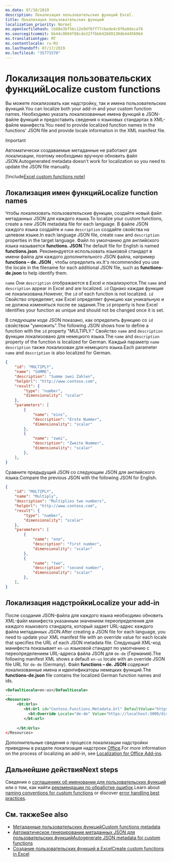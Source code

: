 ```yaml
---
ms.date: 07/10/2019
description: Локализация пользовательских функций Excel.
title: Локализация пользовательских функций
localization_priority: Normal
ms.openlocfilehash: cbb8e3bf5bc12e9df6ff77cbede4c9f0a8deca78
ms.sourcegitcommit: bb44c9694f88cde32ffbb642689130db44456964
ms.translationtype: MT
ms.contentlocale: ru-RU
ms.lasthandoff: 07/17/2019
ms.locfileid: "35771570"
---
```

# <a name="localize-custom-functions"></a><span data-ttu-id="88f95-103">Локализация пользовательских функций</span><span class="sxs-lookup"><span data-stu-id="88f95-103">Localize custom functions</span></span>

<span data-ttu-id="88f95-104">Вы можете локализовать как надстройку, так и имена пользовательских функций.</span><span class="sxs-lookup"><span data-stu-id="88f95-104">You can localize both your add-in and your custom function names.</span></span> <span data-ttu-id="88f95-105">Необходимо указать локализованные имена функций в JSON-файле функций и предоставить сведения о языковых стандартах в XML-файле манифеста.</span><span class="sxs-lookup"><span data-stu-id="88f95-105">You need to provide localized function names in the functions' JSON file and provide locale information in the XML manifest file.</span></span>

>[!IMPORTANT]
> <span data-ttu-id="88f95-106">Автоматически создаваемые метаданные не работают для локализации, поэтому необходимо вручную обновить файл JSON.</span><span class="sxs-lookup"><span data-stu-id="88f95-106">Autogenerated metadata doesn't work for localization so you need to update the JSON file manually.</span></span>

[!include[Excel custom functions note](../includes/excel-custom-functions-note.md)]

## <a name="localize-function-names"></a><span data-ttu-id="88f95-107">Локализация имен функций</span><span class="sxs-lookup"><span data-stu-id="88f95-107">Localize function names</span></span>

<span data-ttu-id="88f95-108">Чтобы локализовать пользовательские функции, создайте новый файл метаданных JSON для каждого языка.</span><span class="sxs-lookup"><span data-stu-id="88f95-108">To localize your custom functions, create a new JSON metadata file for each language.</span></span> <span data-ttu-id="88f95-109">В файле JSON каждого языка создайте и `name` `description` создайте свойства на целевом языке.</span><span class="sxs-lookup"><span data-stu-id="88f95-109">In each language JSON file, create `name` and `description` properties in the target language.</span></span> <span data-ttu-id="88f95-110">Файл по умолчанию для английского языка называется **functions. JSON**.</span><span class="sxs-lookup"><span data-stu-id="88f95-110">The default file for English is named **functions.json**.</span></span> <span data-ttu-id="88f95-111">Рекомендуется использовать языковой стандарт в имени файла для каждого дополнительного JSON файла, например **functions – de. JSON** , чтобы определить их.</span><span class="sxs-lookup"><span data-stu-id="88f95-111">It's recommended you use the locale in the filename for each additional JSON file, such as **functions-de.json** to help identify them.</span></span>

<span data-ttu-id="88f95-112">`name` Они `description` отображаются в Excel и локализуются.</span><span class="sxs-lookup"><span data-stu-id="88f95-112">The `name` and `description` appear in Excel and are localized.</span></span> <span data-ttu-id="88f95-113">`id` Однако каждая функция не локализована.</span><span class="sxs-lookup"><span data-stu-id="88f95-113">However, the `id` of each function is not localized.</span></span> <span data-ttu-id="88f95-114">`id` Свойство определяет, как Excel определяет функцию как уникальную и не должна изменяться после ее задания.</span><span class="sxs-lookup"><span data-stu-id="88f95-114">The `id` property is how Excel identifies your function as unique and should not be changed once it is set.</span></span>

<span data-ttu-id="88f95-115">В следующем коде JSON показано, как определить функцию со `id` свойством "умножить".</span><span class="sxs-lookup"><span data-stu-id="88f95-115">The following JSON shows how to define a function with the `id` property "MULTIPLY."</span></span> <span data-ttu-id="88f95-116">Свойство `name` and `description` функции локализовано для немецкого языка.</span><span class="sxs-lookup"><span data-stu-id="88f95-116">The `name` and `description` property of the function is localized for German.</span></span> <span data-ttu-id="88f95-117">Каждый параметр `name` `description` также локализован для немецкого языка.</span><span class="sxs-lookup"><span data-stu-id="88f95-117">Each parameter `name` and `description` is also localized for German.</span></span>

```JSON
{
    "id": "MULTIPLY",
    "name": "SUMME",
    "description": "Summe zwei Zahlen",
    "helpUrl": "http://www.contoso.com",
    "result": {
        "type": "number",
        "dimensionality": "scalar"
    },
    "parameters": [
        {
            "name": "eins",
            "description": "Erste Nummer",
            "dimensionality": "scalar"
        },
        {
            "name": "zwei",
            "description": "Zweite Nummer",
            "dimensionality": "scalar"
        },
    ],
}
```

<span data-ttu-id="88f95-118">Сравните предыдущий JSON со следующим JSON для английского языка.</span><span class="sxs-lookup"><span data-stu-id="88f95-118">Compare the previous JSON with the following JSON for English.</span></span>

```JSON
{
    "id": "MULTIPLY",
    "name": "Multiply",
    "description": "Multiplies two numbers",
    "helpUrl": "http://www.contoso.com",
    "result": {
        "type": "number",
        "dimensionality": "scalar"
    },
    "parameters": [
        {
            "name": "one",
            "description": "first number",
            "dimensionality": "scalar"
        },
        {
            "name": "two",
            "description": "second number",
            "dimensionality": "scalar"
        },
    ],
}
```

## <a name="localize-your-add-in"></a><span data-ttu-id="88f95-119">Локализация надстройки</span><span class="sxs-lookup"><span data-stu-id="88f95-119">Localize your add-in</span></span>

<span data-ttu-id="88f95-120">После создания JSON-файла для каждого языка необходимо обновить XML-файл манифеста указанным значением переопределения для каждого языкового стандарта, который задает URL-адрес каждого файла метаданных JSON.</span><span class="sxs-lookup"><span data-stu-id="88f95-120">After creating a JSON file for each language, you need to update your XML manifest file with an override value for each locale that specifies the URL of each JSON metadata file.</span></span> <span data-ttu-id="88f95-121">Следующий XML-код манифеста показывает `en-us` языковой стандарт по умолчанию с переопределением URL-адреса файла JSON для `de-de` (Германия).</span><span class="sxs-lookup"><span data-stu-id="88f95-121">The following manifest XML shows a default `en-us` locale with an override JSON file URL for `de-de` (Germany).</span></span> <span data-ttu-id="88f95-122">Файл **functions – de. JSON** содержит локализованные имена и идентификаторы немецких функций.</span><span class="sxs-lookup"><span data-stu-id="88f95-122">The **functions-de.json** file contains the localized German function names and ids.</span></span>

```XML
<DefaultLocale>en-us</DefaultLocale>
...
<Resources>
     <bt:Urls>
        <bt:Url id="Contoso.Functions.Metadata.Url" DefaultValue="https://localhost:3000/dist/functions.json"/>
          <bt:Override Locale="de-de" Value="https://localhost:3000/dist/functions-de.json" />
        </bt:url>
        
     </bt:Urls>
</Resources>
```

<span data-ttu-id="88f95-123">Дополнительные сведения о процессе локализации надстройки приведены в разделе локализация надстроек [Office](../develop/localization.md#control-localization-from-the-manifest).</span><span class="sxs-lookup"><span data-stu-id="88f95-123">For more information on the process of localizing an add-in, see [Localization for Office Add-ins](../develop/localization.md#control-localization-from-the-manifest).</span></span>

## <a name="next-steps"></a><span data-ttu-id="88f95-124">Дальнейшие действия</span><span class="sxs-lookup"><span data-stu-id="88f95-124">Next steps</span></span>
<span data-ttu-id="88f95-125">Сведения о [соглашениях об именовании для пользовательских функций](custom-functions-naming.md) или о том, как найти [рекомендации по обработке ошибок](custom-functions-errors.md).</span><span class="sxs-lookup"><span data-stu-id="88f95-125">Learn about [naming conventions for custom functions](custom-functions-naming.md) or discover [error handling best practices](custom-functions-errors.md).</span></span>

## <a name="see-also"></a><span data-ttu-id="88f95-126">См. также</span><span class="sxs-lookup"><span data-stu-id="88f95-126">See also</span></span>

* [<span data-ttu-id="88f95-127">Метаданные пользовательских функций</span><span class="sxs-lookup"><span data-stu-id="88f95-127">Custom functions metadata</span></span>](custom-functions-json.md)
* [<span data-ttu-id="88f95-128">Автоматическое генерирование метаданных JSON для пользовательских функций</span><span class="sxs-lookup"><span data-stu-id="88f95-128">Autogenerate JSON metadata for custom functions</span></span>](custom-functions-json-autogeneration.md)
* [<span data-ttu-id="88f95-129">Создание пользовательских функций в Excel</span><span class="sxs-lookup"><span data-stu-id="88f95-129">Create custom functions in Excel</span></span>](custom-functions-overview.md)
